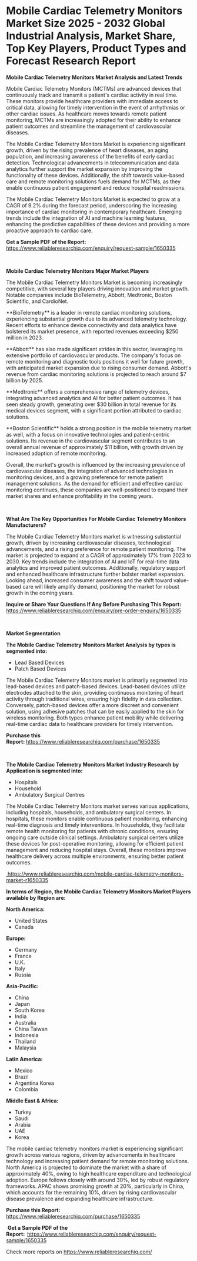 <p><h1>Mobile Cardiac Telemetry Monitors Market Size 2025 - 2032 Global Industrial Analysis, Market Share, Top Key Players, Product Types and Forecast Research Report</h1></p><p><strong>Mobile Cardiac Telemetry Monitors Market Analysis and Latest Trends</strong></p>
<p><p>Mobile Cardiac Telemetry Monitors (MCTMs) are advanced devices that continuously track and transmit a patient's cardiac activity in real time. These monitors provide healthcare providers with immediate access to critical data, allowing for timely intervention in the event of arrhythmias or other cardiac issues. As healthcare moves towards remote patient monitoring, MCTMs are increasingly adopted for their ability to enhance patient outcomes and streamline the management of cardiovascular diseases.</p><p>The Mobile Cardiac Telemetry Monitors Market is experiencing significant growth, driven by the rising prevalence of heart diseases, an aging population, and increasing awareness of the benefits of early cardiac detection. Technological advancements in telecommunication and data analytics further support the market expansion by improving the functionality of these devices. Additionally, the shift towards value-based care and remote monitoring solutions fuels demand for MCTMs, as they enable continuous patient engagement and reduce hospital readmissions.</p><p>The Mobile Cardiac Telemetry Monitors Market is expected to grow at a CAGR of 9.2% during the forecast period, underscoring the increasing importance of cardiac monitoring in contemporary healthcare. Emerging trends include the integration of AI and machine learning features, enhancing the predictive capabilities of these devices and providing a more proactive approach to cardiac care.</p></p>
<p><strong>Get a Sample PDF of the Report:&nbsp;</strong> <a href="https://www.reliableresearchiq.com/enquiry/request-sample/1650335?utm_campaign=2335&utm_medium=2&utm_source=Github&utm_content=ia&utm_term=03032025&utm_id=mobile-cardiac-telemetry-monitors">https://www.reliableresearchiq.com/enquiry/request-sample/1650335</a></p>
<p>&nbsp;</p>
<p><strong>Mobile Cardiac Telemetry Monitors Major Market Players</strong></p>
<p><p>The Mobile Cardiac Telemetry Monitors Market is becoming increasingly competitive, with several key players driving innovation and market growth. Notable companies include BioTelemetry, Abbott, Medtronic, Boston Scientific, and CardioNet.</p><p>**BioTelemetry** is a leader in remote cardiac monitoring solutions, experiencing substantial growth due to its advanced telemetry technology. Recent efforts to enhance device connectivity and data analytics have bolstered its market presence, with reported revenues exceeding $250 million in 2023.</p><p>**Abbott** has also made significant strides in this sector, leveraging its extensive portfolio of cardiovascular products. The company's focus on remote monitoring and diagnostic tools positions it well for future growth, with anticipated market expansion due to rising consumer demand. Abbott's revenue from cardiac monitoring solutions is projected to reach around $7 billion by 2025.</p><p>**Medtronic** offers a comprehensive range of telemetry devices, integrating advanced analytics and AI for better patient outcomes. It has seen steady growth, generating over $30 billion in total revenue for its medical devices segment, with a significant portion attributed to cardiac solutions.</p><p>**Boston Scientific** holds a strong position in the mobile telemetry market as well, with a focus on innovative technologies and patient-centric solutions. Its revenue in the cardiovascular segment contributes to an overall annual revenue of approximately $11 billion, with growth driven by increased adoption of remote monitoring.</p><p>Overall, the market's growth is influenced by the increasing prevalence of cardiovascular diseases, the integration of advanced technologies in monitoring devices, and a growing preference for remote patient management solutions. As the demand for efficient and effective cardiac monitoring continues, these companies are well-positioned to expand their market shares and enhance profitability in the coming years.</p></p>
<p>&nbsp;</p>
<p><strong>What Are The Key Opportunities For Mobile Cardiac Telemetry Monitors Manufacturers?</strong></p>
<p><p>The Mobile Cardiac Telemetry Monitors market is witnessing substantial growth, driven by increasing cardiovascular diseases, technological advancements, and a rising preference for remote patient monitoring. The market is projected to expand at a CAGR of approximately 17% from 2023 to 2030. Key trends include the integration of AI and IoT for real-time data analytics and improved patient outcomes. Additionally, regulatory support and enhanced healthcare infrastructure further bolster market expansion. Looking ahead, increased consumer awareness and the shift toward value-based care will likely amplify demand, positioning the market for robust growth in the coming years.</p></p>
<p><strong>Inquire or Share Your Questions If Any Before Purchasing This Report:</strong> <a href="https://www.reliableresearchiq.com/enquiry/pre-order-enquiry/1650335?utm_campaign=2335&utm_medium=2&utm_source=Github&utm_content=ia&utm_term=03032025&utm_id=mobile-cardiac-telemetry-monitors">https://www.reliableresearchiq.com/enquiry/pre-order-enquiry/1650335</a></p>
<p>&nbsp;</p>
<p><strong>Market Segmentation</strong></p>
<p><strong>The Mobile Cardiac Telemetry Monitors Market Analysis by types is segmented into:</strong></p>
<p><ul><li>Lead Based Devices</li><li>Patch Based Devices</li></ul></p>
<p><p>The Mobile Cardiac Telemetry Monitors market is primarily segmented into lead-based devices and patch-based devices. Lead-based devices utilize electrodes attached to the skin, providing continuous monitoring of heart activity through traditional wires, ensuring high fidelity in data collection. Conversely, patch-based devices offer a more discreet and convenient solution, using adhesive patches that can be easily applied to the skin for wireless monitoring. Both types enhance patient mobility while delivering real-time cardiac data to healthcare providers for timely intervention.</p></p>
<p><strong>Purchase this Report:&nbsp;</strong><a href="https://www.reliableresearchiq.com/purchase/1650335?utm_campaign=2335&utm_medium=2&utm_source=Github&utm_content=ia&utm_term=03032025&utm_id=mobile-cardiac-telemetry-monitors">https://www.reliableresearchiq.com/purchase/1650335</a></p>
<p>&nbsp;</p>
<p><strong>The Mobile Cardiac Telemetry Monitors Market Industry Research by Application is segmented into:</strong></p>
<p><ul><li>Hospitals</li><li>Household</li><li>Ambulatory Surgical Centres</li></ul></p>
<p><p>The Mobile Cardiac Telemetry Monitors market serves various applications, including hospitals, households, and ambulatory surgical centers. In hospitals, these monitors enable continuous patient monitoring, enhancing real-time diagnosis and timely interventions. In households, they facilitate remote health monitoring for patients with chronic conditions, ensuring ongoing care outside clinical settings. Ambulatory surgical centers utilize these devices for post-operative monitoring, allowing for efficient patient management and reducing hospital stays. Overall, these monitors improve healthcare delivery across multiple environments, ensuring better patient outcomes.</p></p>
<p><a href="https://www.reliableresearchiq.com/mobile-cardiac-telemetry-monitors-market-r1650335?utm_campaign=2335&utm_medium=2&utm_source=Github&utm_content=ia&utm_term=03032025&utm_id=mobile-cardiac-telemetry-monitors">&nbsp;https://www.reliableresearchiq.com/mobile-cardiac-telemetry-monitors-market-r1650335</a></p>
<p><strong>In terms of Region, the Mobile Cardiac Telemetry Monitors Market Players available by Region are:</strong></p>
<p>
    <p> <strong> North America: </strong>
        <ul>
            <li>United States</li>
            <li>Canada</li>
        </ul>
        </p> 
    <p> <strong> Europe: </strong>
        <ul>
            <li>Germany</li>
            <li>France</li>
            <li>U.K.</li>
            <li>Italy</li>
            <li>Russia</li>
        </ul>
        </p> 
    <p> <strong> Asia-Pacific: </strong>
        <ul>
            <li>China</li>
            <li>Japan</li>
            <li>South Korea</li>
            <li>India</li>
            <li>Australia</li>
            <li>China Taiwan</li>
            <li>Indonesia</li>
            <li>Thailand</li>
            <li>Malaysia</li>
        </ul>
        </p> 
    <p> <strong> Latin America: </strong>
        <ul>
            <li>Mexico</li>
            <li>Brazil</li>
            <li>Argentina Korea</li>
            <li>Colombia</li>
        </ul>
        </p> 
    <p> <strong> Middle East & Africa: </strong>
        <ul>
            <li>Turkey</li>
            <li>Saudi</li>
            <li>Arabia</li>
            <li>UAE</li>
            <li>Korea</li>
        </ul>
    </p>
    </p>
<p><p>The mobile cardiac telemetry monitors market is experiencing significant growth across various regions, driven by advancements in healthcare technology and increasing patient demand for remote monitoring solutions. North America is projected to dominate the market with a share of approximately 40%, owing to high healthcare expenditure and technological adoption. Europe follows closely with around 30%, led by robust regulatory frameworks. APAC shows promising growth at 20%, particularly in China, which accounts for the remaining 10%, driven by rising cardiovascular disease prevalence and expanding healthcare infrastructure.</p></p>
<p><strong>Purchase this Report: </strong><a href="https://www.reliableresearchiq.com/purchase/1650335?utm_campaign=2335&utm_medium=2&utm_source=Github&utm_content=ia&utm_term=03032025&utm_id=mobile-cardiac-telemetry-monitors">https://www.reliableresearchiq.com/purchase/1650335</a></p>
<p>&nbsp;<strong>Get a Sample PDF of the Report:&nbsp;&nbsp;</strong><a href="https://www.reliableresearchiq.com/enquiry/request-sample/1650335?utm_campaign=2335&utm_medium=2&utm_source=Github&utm_content=ia&utm_term=03032025&utm_id=mobile-cardiac-telemetry-monitors">https://www.reliableresearchiq.com/enquiry/request-sample/1650335</a></p>
<p><strong></strong></p>
<p>Check more reports on <a href="https://www.reliableresearchiq.com/?utm_campaign=2335&utm_medium=2&utm_source=Github&utm_content=ia&utm_term=03032025&utm_id=mobile-cardiac-telemetry-monitors">https://www.reliableresearchiq.com/</a></p>
